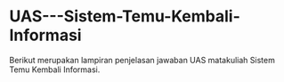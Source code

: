 # UAS---Sistem-Temu-Kembali-Informasi

Berikut merupakan lampiran penjelasan jawaban UAS matakuliah Sistem Temu Kembali Informasi.
